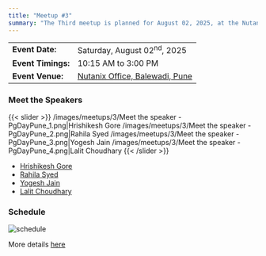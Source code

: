```yaml
---
title: "Meetup #3"
summary: "The Third meetup is planned for August 02, 2025, at the Nutanix office in Pune."
---
```


|                    |                                                                             |
| ------------------ | --------------------------------------------------------------------------- |
| **Event Date:**    | Saturday, August 02<sup>nd</sup>, 2025                                      |
| **Event Timings:** | 10:15 AM to 3:00 PM                                                         |
| **Event Venue:**   | [Nutanix Office, Balewadi, Pune](https://maps.app.goo.gl/47idmr8tDfAjgp9r5) |

### Meet the Speakers

{{< slider >}}
  /images/meetups/3/Meet the speaker - PgDayPune_1.png|Hrishikesh Gore
  /images/meetups/3/Meet the speaker - PgDayPune_2.png|Rahila Syed
  /images/meetups/3/Meet the speaker - PgDayPune_3.png|Yogesh Jain
  /images/meetups/3/Meet the speaker - PgDayPune_4.png|Lalit Choudhary
{{< /slider >}}

- [Hrishikesh Gore](/speakers/hrishikesh-gore)
- [Rahila Syed](/speakers/rahila-syed)
- [Yogesh Jain](/speakers/yogesh-jain)
- [Lalit Choudhary](/speakers/lalit-choudhary)

### Schedule

![schedule](/images/meetups/3/schedule.jpg)

More details [here](/schedule)

<!-- ### Slides -->

<!-- ### Event Pics -->
